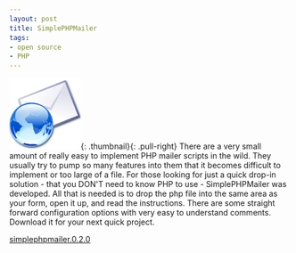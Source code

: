 ```yaml
---
layout: post
title: SimplePHPMailer
tags:
- open source
- PHP
---
```

[![](/uploads/2008/email.gif)](){: .thumbnail}{: .pull-right}
There are a very small amount of really easy to implement PHP mailer             scripts in the wild.  They usually try to pump so many features into             them that it becomes difficult to implement or too large of a file.             For those looking for just a quick drop-in solution - that you DON'T             need to know PHP to use - SimplePHPMailer was developed.  All that is             needed is to drop the php file into the same area as your form, open it             up, and read the instructions.  There are some straight forward             configuration options with very easy to understand comments.  Download             it for your next quick project.

[simplephpmailer.0.2.0](/uploads/2010/SimplePHPMailer.0.2.0.zip)
